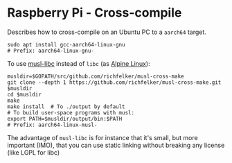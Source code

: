 # Raspberry Pi - Cross-compile

Describes how to cross-compile on an Ubuntu PC to a `aarch64` target.


```
sudo apt install gcc-aarch64-linux-gnu
# Prefix: aarch64-linux-gnu-
```


To use [musl-libc](https://https://musl.libc.org//) instead of `libc`
(as [Alpine Linux](https://www.alpinelinux.org/)):
```
musldir=$GOPATH/src/github.com/richfelker/musl-cross-make
git clone --depth 1 https://github.com/richfelker/musl-cross-make.git $musldir
cd $musldir
make
make install  # To ./output by default
# To build user-space programs with musl:
export PATH=$musldir/output/bin:$PATH
# Prefix: aarch64-linux-musl-
```

The advantage of `musl-libc` is for instance that it's small, but more
important (IMO), that you can use static linking without breaking any
license (like LGPL for libc)
